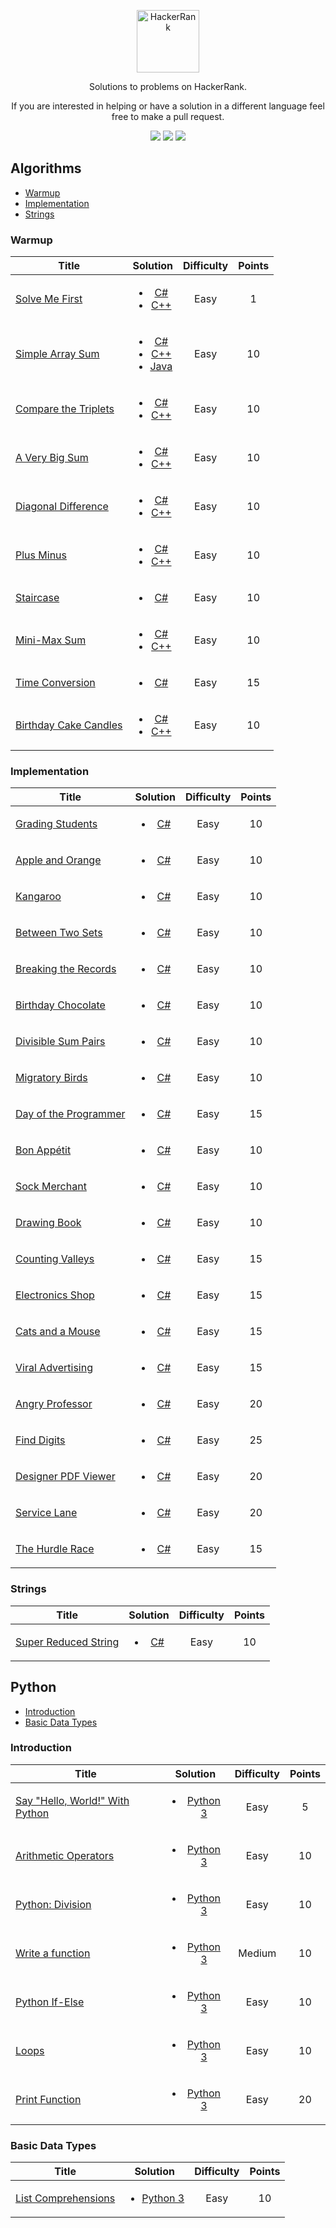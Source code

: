 <p align="center">
	<a href="https://www.hackerrank.com/avisheksaha123"><img width src="https://hrcdn.net/hackerrank/assets/styleguide/logo_wordmark-13074b67abceb42ce8fd38bdeaac6926.svg" alt="HackerRank" height="100" width="100" ></a>
</p>
<p align="center">
    Solutions to problems on HackerRank.
</p>
<p align="center">
	If you are interested in helping or have a solution in a different language feel free to make a pull request.
</p>

<p align="center">
	<img src="https://img.shields.io/badge/Problems%20Solved-40-brightgreen.svg">
	<img src="https://img.shields.io/badge/Language-C%23%2FJava/Python-orange.svg">
	<img src="https://img.shields.io/badge/Last%20Update-20%21June%202020-green.svg">
</p>


## Algorithms
- [Warmup](https://github.com/sahaavi/HackerRank/tree/master/Algorithms/Warmup)
- [Implementation](https://github.com/sahaavi/HackerRank/tree/master/Algorithms/Implementation)
- [Strings](https://github.com/sahaavi/HackerRank/tree/master/Algorithms/Strings)

### Warmup
| Title           |  Solution       | Difficulty    | Points          |
|---------------- |:---------------:| :-------------:|:--------------:|
|[Solve Me First](https://www.hackerrank.com/challenges/solve-me-first)| <ul><li>[C#](./Algorithms/Warmup/Solve%20Me%20First/Solution.cs)</li><li>[C++](./Algorithms/Warmup/Solve%20Me%20First/Solution.cpp)</li><ul> | Easy | 1 ||
|[Simple Array Sum](https://www.hackerrank.com/challenges/simple-array-sum)| <ul><li>[C#](./Algorithms/Warmup/Simple%20Array%20Sum/Solution.cs)</li><li>[C++](./Algorithms/Warmup/Simple%20Array%20Sum/Solution.cpp)</li><li>[Java](./Algorithms/Warmup/Simple%20Array%20Sum/Solution.java)</li><ul> | Easy | 10 ||
|[Compare the Triplets](https://www.hackerrank.com/challenges/compare-the-triplets)| <ul><li>[C#](./Algorithms/Warmup/Compare%20the%20Triplets/Solution.cs)</li><li>[C++](./Algorithms/Warmup/Compare%20the%20Triplets/Solution.cpp)</li><ul> | Easy | 10 ||
|[A Very Big Sum](https://www.hackerrank.com/challenges/a-very-big-sum)| <ul><li>[C#](./Algorithms/Warmup/A%20Very%20Big%20Sum/Solution.cs)</li><li>[C++](./Algorithms/Warmup/A%20Very%20Big%20Sum/Solution.cpp)</li><ul> | Easy | 10 ||
|[Diagonal Difference](https://www.hackerrank.com/challenges/diagonal-difference)| <ul><li>[C#](./Algorithms/Warmup/Diagonal%20Difference/Solution.cs)</li><li>[C++](./Algorithms/Warmup/Diagonal%20Difference/Solution.cpp)</li><ul> | Easy | 10 ||
|[Plus Minus](https://www.hackerrank.com/challenges/plus-minus)| <ul><li>[C#](./Algorithms/Warmup/Plus%20Minus/Solution.cs)</li></li><li>[C++](./Algorithms/Warmup/Plus%20Minus/Solution.cpp)</li><ul> | Easy | 10 ||
|[Staircase](https://www.hackerrank.com/challenges/staircase)| <ul><li>[C#](./Algorithms/Warmup/Staircase/Solution.cs)</li><ul> | Easy | 10 ||
|[Mini-Max Sum](https://www.hackerrank.com/challenges/mini-max-sum)| <ul><li>[C#](./Algorithms/Warmup/Mini-Max%20Sum/Solution.cs)</li><li>[C++](./Algorithms/Warmup/Mini-Max%20Sum/Solution.cpp)</li><ul> | Easy | 10 ||
|[Time Conversion](https://www.hackerrank.com/challenges/time-conversion)| <ul><li>[C#](./Algorithms/Warmup/Time%20Conversion/Solution.cs)</li><ul> | Easy | 15 ||
|[Birthday Cake Candles](https://www.hackerrank.com/challenges/birthday-cake-candles)| <ul><li>[C#](./Algorithms/Warmup/Birthday%20Cake%20Candles/Solution.cs)</li><li>[C++](./Algorithms/Warmup/Birthday%20Cake%20Candles/Solution.cpp)</li><ul> | Easy | 10 ||


### Implementation
| Title           |  Solution       | Difficulty    | Points          |
|---------------- |:---------------:| :-------------:|:--------------:|
|[Grading Students](https://www.hackerrank.com/challenges/grading/problem)| <ul><li>[C#](./Algorithms/Implementation/Grading%20Students/Solution.cs)</li><ul> | Easy | 10 ||
|[Apple and Orange](https://www.hackerrank.com/challenges/apple-and-orange/problem)| <ul><li>[C#](./Algorithms/Implementation/Apple%20and%20Orange/Solution.cs)</li><ul> | Easy | 10 ||
|[Kangaroo](https://www.hackerrank.com/challenges/kangaroo/problem)| <ul><li>[C#](./Algorithms/Implementation/Kangaroo/Solution.cs)</li><ul> | Easy | 10 ||
|[Between Two Sets](https://www.hackerrank.com/challenges/between-two-sets/problem)| <ul><li>[C#](./Algorithms/Implementation/Between%20Two%20Sets/Solution.cs)</li><ul> | Easy | 10 ||
|[Breaking the Records](https://www.hackerrank.com/challenges/breaking-best-and-worst-records/problem)| <ul><li>[C#](./Algorithms/Implementation/Breaking%20the%20Records/Solution.cs)</li><ul> | Easy | 10 ||
|[Birthday Chocolate](https://www.hackerrank.com/challenges/the-birthday-bar/problem)| <ul><li>[C#](./Algorithms/Implementation/Birthday%20Chocolate/Solution.cs)</li><ul> | Easy | 10 ||
|[Divisible Sum Pairs](https://www.hackerrank.com/challenges/divisible-sum-pairs/problem)| <ul><li>[C#](./Algorithms/Implementation/Divisible%20Sum%20Pairs/Solution.cs)</li><ul> | Easy | 10 ||
|[Migratory Birds](https://www.hackerrank.com/challenges/migratory-birds/problem)| <ul><li>[C#](./Algorithms/Implementation/Migratory%20Birds/Solution.cs)</li><ul> | Easy | 10 ||
|[Day of the Programmer](https://www.hackerrank.com/challenges/day-of-the-programmer/problem)| <ul><li>[C#](./Algorithms/Implementation/Day%20of%20the%20Programmer/Solution.cs)</li><ul> | Easy | 15 ||
|[Bon Appétit](https://www.hackerrank.com/challenges/bon-appetit/problem)| <ul><li>[C#](./Algorithms/Implementation/Bon%20App%C3%A9tit/Solution.cs)</li><ul> | Easy | 10 ||
|[Sock Merchant](https://www.hackerrank.com/challenges/sock-merchant/problem)| <ul><li>[C#](./Algorithms/Implementation/Sock%20Merchant/Solution.cs)</li><ul> | Easy | 10 ||
|[Drawing Book](https://www.hackerrank.com/challenges/drawing-book/problem)| <ul><li>[C#](./Algorithms/Implementation/Drawing%20Book/Solution.cs)</li><ul> | Easy | 10 ||
|[Counting Valleys](https://www.hackerrank.com/challenges/counting-valleys/problem)| <ul><li>[C#](./Algorithms/Implementation/Counting%20Valleys/Solution.cs)</li><ul> | Easy | 15 ||
|[Electronics Shop](https://www.hackerrank.com/challenges/electronics-shop/problem)| <ul><li>[C#](./Algorithms/Implementation/Electronics%20Shop/Solution.cs)</li><ul> | Easy | 15 ||
|[Cats and a Mouse](https://www.hackerrank.com/challenges/cats-and-a-mouse/problem)| <ul><li>[C#](./Algorithms/Implementation/Cats%20and%20a%20Mouse/Solution.cs)</li><ul> | Easy | 15 ||
|[Viral Advertising](https://www.hackerrank.com/challenges/strange-advertising/problem)| <ul><li>[C#](./Algorithms/Implementation/Viral%20Advertising/Solution.cs)</li><ul> | Easy | 15 ||
|[Angry Professor](https://www.hackerrank.com/challenges/angry-professor/problem)| <ul><li>[C#](./Algorithms/Implementation/Angry%20Professor/Solution.cs)</li><ul> | Easy | 20 ||
|[Find Digits](https://www.hackerrank.com/challenges/find-digits/problem)| <ul><li>[C#](./Algorithms/Implementation/Find%20Digits/Solution.cs)</li><ul> | Easy | 25 ||
|[Designer PDF Viewer](https://www.hackerrank.com/challenges/designer-pdf-viewer/problem)| <ul><li>[C#](./Algorithms/Implementation/Designer%20PDF%20Viewer/Solution.cs)</li><ul> | Easy | 20 ||
|[Service Lane](https://www.hackerrank.com/challenges/service-lane/problem)| <ul><li>[C#](./Algorithms/Implementation/Service%20Lane/Solution.cs)</li><ul> | Easy | 20 ||
|[The Hurdle Race](https://www.hackerrank.com/challenges/the-hurdle-race/problem)| <ul><li>[C#](./Algorithms/Implementation/The%20Hurdle%20Race/Solution.cs)</li><ul> | Easy | 15 ||
	

### Strings
| Title           |  Solution       | Difficulty    | Points          |
|---------------- |:---------------:| :-------------:|:--------------:|
|[Super Reduced String](https://www.hackerrank.com/challenges/reduced-string/problem)| <ul><li>[C#](./Algorithms/Strings/Super%20Reduced%20String/Solution.cs)</li><ul> | Easy | 10 ||
	





## Python
- [Introduction](https://github.com/sahaavi/HackerRank/tree/master/Python/Introduction)
- [Basic Data Types](https://github.com/sahaavi/HackerRank/tree/master/Python/Basic%20Data%20Types)

### Introduction
| Title           |  Solution       | Difficulty    | Points          |
|---------------- |:---------------:| :-------------:|:--------------:|
|[Say "Hello, World!" With Python](https://www.hackerrank.com/challenges/py-hello-world/problem)| <ul><li>[Python 3](./Python/Introduction/Say%20%22Hello%2C%20World!%22%20With%20Python/Solution.py)</li><ul> | Easy | 5 ||
|[Arithmetic Operators](https://www.hackerrank.com/challenges/python-arithmetic-operators/problem)| <ul><li>[Python 3](./Python/Introduction/Arithmetic%20Operators/Solution.py)</li><ul> | Easy | 10 ||
|[Python: Division](https://www.hackerrank.com/challenges/python-division/problem)| <ul><li>[Python 3](./Python/Introduction/Python:%20Division/Solution.py)</li><ul> | Easy | 10 ||
|[Write a function](https://www.hackerrank.com/challenges/write-a-function/problem)| <ul><li>[Python 3](./Python/Introduction/Write%20a%20function)</li><ul> | Medium | 10 ||
|[Python If-Else](https://www.hackerrank.com/challenges/py-if-else/problem)| <ul><li>[Python 3](./Python/Introduction/Python%20If-Else)</li><ul> | Easy | 10 ||
|[Loops](https://www.hackerrank.com/challenges/python-loops/problem)| <ul><li>[Python 3](./Python/Introduction/Loops)</li><ul> | Easy | 10 ||
|[Print Function](https://www.hackerrank.com/challenges/python-print/problem)| <ul><li>[Python 3](./Python/Introduction/Print%20Function)</li><ul> | Easy | 20 ||
	
	
### Basic Data Types
| Title           |  Solution       | Difficulty    | Points          |
|---------------- |:---------------:| :-------------:|:--------------:|
|[List Comprehensions](https://www.hackerrank.com/challenges/list-comprehensions/problem)| <ul><li>[Python 3](./Python/Basic%20Data%20Types/List%20Comprehensions)</li><ul> | Easy | 10 ||




[Problems Solved]:https://img.shields.io/badge/Problems%20Solved-04-brightgreen.svg
[Language]:https://img.shields.io/badge/Language-C%23%2FJava-orange.svg
[Last Update]:https://img.shields.io/badge/Last%20Update-08%20Apr%202020-green.svg
